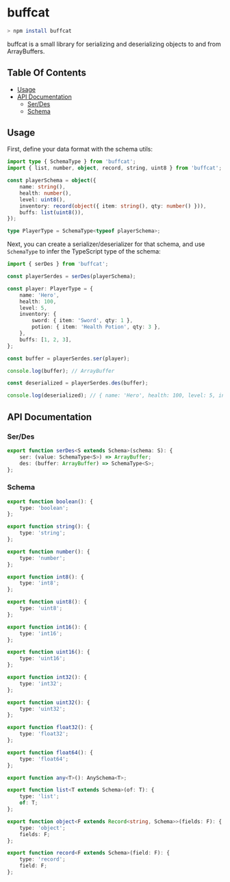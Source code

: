 # buffcat

```sh
> npm install buffcat
```

buffcat is a small library for serializing and deserializing objects to and from ArrayBuffers.

## Table Of Contents

- [Usage](#usage)
- [API Documentation](#api-documentation)
  - [Ser/Des](#serdes)
  - [Schema](#schema)

## Usage

First, define your data format with the schema utils:

```ts
import type { SchemaType } from 'buffcat';
import { list, number, object, record, string, uint8 } from 'buffcat';

const playerSchema = object({
    name: string(),
    health: number(),
    level: uint8(),
    inventory: record(object({ item: string(), qty: number() })),
    buffs: list(uint8()),
});

type PlayerType = SchemaType<typeof playerSchema>;
```

Next, you can create a serializer/deserializer for that schema, and use `SchemaType` to infer the TypeScript type of the schema:

```ts
import { serDes } from 'buffcat';

const playerSerdes = serDes(playerSchema);

const player: PlayerType = {
    name: 'Hero',
    health: 100,
    level: 5,
    inventory: {
        sword: { item: 'Sword', qty: 1 },
        potion: { item: 'Health Potion', qty: 3 },
    },
    buffs: [1, 2, 3],
};

const buffer = playerSerdes.ser(player);

console.log(buffer); // ArrayBuffer

const deserialized = playerSerdes.des(buffer);

console.log(deserialized); // { name: 'Hero', health: 100, level: 5, inventory: { sword: [Object], potion: [Object] }, buffs: [ 1, 2, 3 ] }
```

## API Documentation

### Ser/Des

```ts
export function serDes<S extends Schema>(schema: S): {
    ser: (value: SchemaType<S>) => ArrayBuffer;
    des: (buffer: ArrayBuffer) => SchemaType<S>;
};
```

### Schema

```ts
export function boolean(): {
    type: 'boolean';
};
```

```ts
export function string(): {
    type: 'string';
};
```

```ts
export function number(): {
    type: 'number';
};
```

```ts
export function int8(): {
    type: 'int8';
};
```

```ts
export function uint8(): {
    type: 'uint8';
};
```

```ts
export function int16(): {
    type: 'int16';
};
```

```ts
export function uint16(): {
    type: 'uint16';
};
```

```ts
export function int32(): {
    type: 'int32';
};
```

```ts
export function uint32(): {
    type: 'uint32';
};
```

```ts
export function float32(): {
    type: 'float32';
};
```

```ts
export function float64(): {
    type: 'float64';
};
```

```ts
export function any<T>(): AnySchema<T>;
```

```ts
export function list<T extends Schema>(of: T): {
    type: 'list';
    of: T;
};
```

```ts
export function object<F extends Record<string, Schema>>(fields: F): {
    type: 'object';
    fields: F;
};
```

```ts
export function record<F extends Schema>(field: F): {
    type: 'record';
    field: F;
};
```
